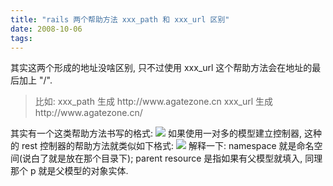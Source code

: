 ```yaml
---
title: "rails 两个帮助方法 xxx_path 和 xxx_url 区别"
date: 2008-10-06
tags:
---
```


其实这两个形成的地址没啥区别, 只不过使用 xxx_url 这个帮助方法会在地址的最后加上 "/". 
<blockquote>比如:
xxx_path 生成 http://www.agatezone.cn
xxx_url 生成 http://www.agatezone.cn/</blockquote>
其实有一个这类帮助方法书写的格式:
<img src="/images/archive/2008/10/rest_helper_method.png" />
如果使用一对多的模型建立控制器, 这种的 rest 控制器的帮助方法就类似如下格式:
<img src="/images/archive/2008/10/rest_helper_method_ext.png" />
解释一下:
namespace 就是命名空间(说白了就是放在那个目录下);
parent resource 是指如果有父模型就填入, 同理那个 p 就是父模型的对象实体.
